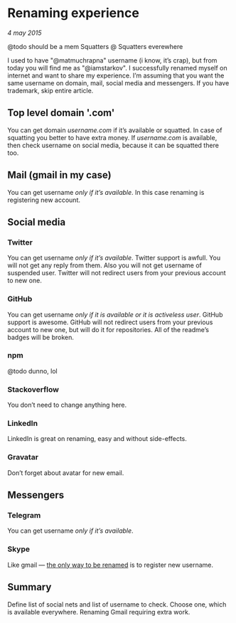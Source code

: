# Renaming experience

_4 may 2015_

@todo should be a mem Squatters @ Squatters everewhere

I used to have "@matmuchrapna" username (i know, it’s crap), but from
today you will find me as "@iamstarkov". I successfully renamed myself
on internet and want to share my experience. I’m assuming that you want
the same username on domain, mail, social media and messengers. If you
have trademark, skip entire article.

## Top level domain '.com'

You can get domain *username.com* if it’s available or squatted. In case
of squatting you better to have extra money. If *username.com* is
available, then check username on social media, because it can be
squatted there too.

## Mail (gmail in my case)

You can get username *only if it’s available*. In this case renaming is
registering new account.

## Social media

### Twitter

You can get username *only if it’s available*. Twitter support is
awfull. You will not get any reply from them. Also you will not get
username of suspended user. Twitter will not redirect users from your
previous account to new one.

### GitHub

You can get username *only if it is available or it is activeless user*.
GitHub support is awesome. GitHub will not redirect users from your
previous account to new one, but will do it for repositories. All of the
readme’s badges will be broken.

### npm

@todo dunno, lol

### Stackoverflow

You don’t need to change anything here.

### LinkedIn

LinkedIn is great on renaming, easy and without side-effects.

### Gravatar

Don’t forget about avatar for new email.

## Messengers

### Telegram

You can get username *only if it’s available*.

### Skype

Like gmail — [the only way to be
renamed](http://community.skype.com/t5/Rates-and-subscriptions/Change-Skype-username/td-p/673113)
is to register new username.

## Summary

Define list of social nets and list of username to check. Choose one,
which is available everywhere. Renaming Gmail requiring extra work.
